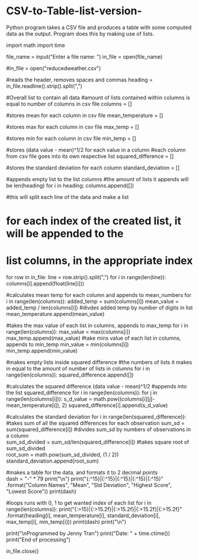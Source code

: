 # CSV-to-Table-list-version-
Python program takes a CSV file and produces a table with some computed data as the output. Program does this by making use of lists.

import math
import time

file_name = input("Enter a file name: ")
in_file = open(file_name)

#in_file = open("reducedweather.csv")

#reads the header, removes spaces and commas
heading = in_file.readline().strip().split(",")

#Overall list to contain all data
#amount of lists contained within columns is equal to number of columns in csv file
columns = []

#stores mean for each column in csv file
mean_temperature = []

#stores max for each column in csv file
max_temp = []

#stores min for each column in csv file
min_temp = []

#stores (data value - mean)^1/2 for each value in a column
#each column from csv file goes into its own respective list
squared_difference = []

#stores the standard deviation for each column 
standard_deviation = []


#appends empty list to the list columns
#the amount of lists it appends will be len(heading)
for i in heading:
    columns.append([])

#this will split each line of the data and make a list
# for each index of the created list, it will be appended to the
# list columns, in the appropriate index
for row in in_file:
    line = row.strip().split(",")
    for i in range(len(line)):
        columns[i].append(float(line[i]))


#calculates mean temp for each column and appends to mean_numbers
for i in range(len(columns)):
    added_temp = sum(columns[i])
    mean_value = added_temp / len(columns[i]) #divdes added temp by number of digits in list
    mean_temperature.append(mean_value)
    
#takes the max value of each list in columns, appends to max_temp
for i in range(len(columns)):
    max_value = max(columns[i])
    max_temp.append(max_value) 
#take mins value of each list in columns, appends to min_temp
    min_value = min(columns[i])
    min_temp.append(min_value)
    
    
#makes empty lists inside squared difference
#the numbers of lists it makes in equal to the amount of number of lists in columns
for i in range(len(columns)):
    squared_difference.append([])

#calculates the squared difference (data value - mean)^1/2 
#appends into the list squared_difference
for i in range(len(columns)):
    for j in range(len(columns[i])):
        s_d_value = math.pow((columns[i][j]- mean_temperature[i]), 2)
        squared_difference[i].append(s_d_value)
    
#calculates the standard deviation
for i in range(len(squared_difference)):
  #takes  sum of all the squared differences for each observation
    sum_sd = sum(squared_difference[i]) 
#divides sum_sd by numbers of observations in a column    
    sum_sd_divided = sum_sd/len(squared_difference[i])
#takes square root of sum_sd_divided    
    root_sum = math.pow(sum_sd_divided, (1 / 2))
    standard_deviation.append(root_sum)
    
#makes a table for the data, and formats it to 2 decimal points    
dash = "-" * 79
print("\n")
print("{:^15}|{:^15}|{:^15}|{:^15}|{:^15}" .format("Column Names", "Mean", "Std Deviation", "Highest Score", "Lowest Score"))
print(dash)  

#loops runs with 0, 1 to get wanted index of each list
for i in range(len(columns)):
    print("{:>15}|{:>15.2f}|{:>15.2f}|{:>15.2f}|{:>15.2f}" .format(heading[i], mean_temperature[i], standard_deviation[i], max_temp[i], min_temp[i]))
    print(dash)
print("\n")


print("\nProgrammed by Jenny Tran")
print("Date: " + time.ctime())
print("End of processing")

in_file.close()
